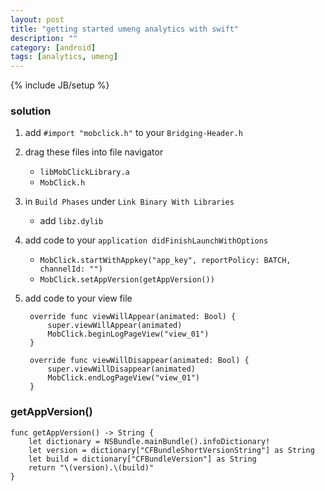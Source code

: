 ```yaml
---
layout: post
title: "getting started umeng analytics with swift"
description: ""
category: [android]
tags: [analytics, umeng]
---
```

{% include JB/setup %}

### solution

1. add `#import "mobclick.h"` to your `Bridging-Header.h`
1. drag these files into file navigator
    * `libMobClickLibrary.a`
    * `MobClick.h`
1. in `Build Phases` under `Link Binary With Libraries`
    * add `libz.dylib`
1. add code to your `application didFinishLaunchWithOptions`
    * `MobClick.startWithAppkey("app_key", reportPolicy: BATCH, channelId: "")`
    * `MobClick.setAppVersion(getAppVersion())`
1. add code to your view file

        override func viewWillAppear(animated: Bool) {
            super.viewWillAppear(animated)
            MobClick.beginLogPageView("view_01")
        }

        override func viewWillDisappear(animated: Bool) {
            super.viewWillDisappear(animated)
            MobClick.endLogPageView("view_01")
        }

### getAppVersion()

    func getAppVersion() -> String {
        let dictionary = NSBundle.mainBundle().infoDictionary!
        let version = dictionary["CFBundleShortVersionString"] as String
        let build = dictionary["CFBundleVersion"] as String
        return "\(version).\(build)"
    }